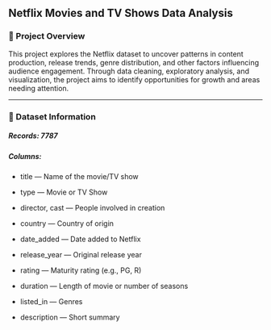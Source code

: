 ## Netflix Movies and TV Shows Data Analysis

### 📌 Project Overview
This project explores the Netflix dataset to uncover patterns in content production, release trends, genre distribution, and other factors influencing audience engagement.
Through data cleaning, exploratory analysis, and visualization, the project aims to identify opportunities for growth and areas needing attention. 

---

### 📂 Dataset Information

##### Records: 7787

##### Columns:

- title — Name of the movie/TV show 

- type — Movie or TV Show

- director, cast — People involved in creation

- country — Country of origin

- date_added — Date added to Netflix

- release_year — Original release year

- rating — Maturity rating (e.g., PG, R)

- duration — Length of movie or number of seasons

- listed_in — Genres

- description — Short summary


